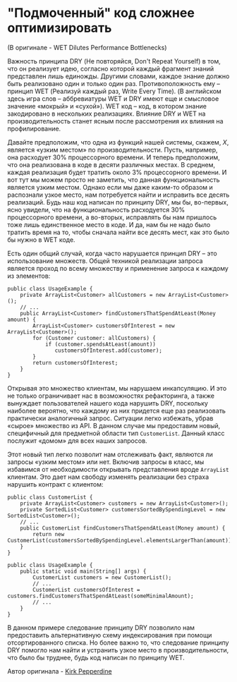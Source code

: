 # "Подмоченный" код сложнее оптимизировать
(В оригинале - WET Dilutes Performance Bottlenecks)

Важность принципа DRY (Не повторяйся, Don't Repeat Yourself) в том, что он реализует идею, согласно которой каждый фрагмент знаний представлен лишь единожды. Другими словами, каждое знание должно быть реализовано один и только один раз. Противоположность ему – принцип WET (Реализуй каждый раз, Write Every Time). (В английском здесь игра слов – аббревиатуры WET и DRY имеют еще и смысловое значение «мокрый» и «сухой»). WET код – код, в котором знание закодировано в нескольких реализациях. Влияние DRY и WET на производительность станет ясным после рассмотрения их влияния на профилирование.

Давайте предположим, что одна из функций нашей системы, скажем, *X*, является «узким местом» по производительности. Пусть, например, она расходует 30% процессорного времени. И теперь предположим, что она реализована в коде в десяти различных местах. В среднем, каждая реализация будет тратить около 3% процессорного времени. И вот тут мы можем просто не заметить, что данная функциональность является узким местом. Однако если мы даже каким-то образом и распознали узкое место, нам потребуется найти и исправить все десять реализаций. Будь наш код написан по принципу DRY, мы бы, во-первых, ясно увидели, что на функциональность расходуется 30% процессорного времени, а во-вторых, исправлять бы нам пришлось тоже лишь единственное место в коде. И да, нам бы не надо было тратить время на то, чтобы сначала найти все десять мест, как это было бы нужно в WET коде.

Есть один общий случай, когда часто нарушается принцип DRY – это использование множеств. Общей техникой реализации запроса является проход по всему множеству и применение запроса к каждому из элементов:

```
public class UsageExample {
    private ArrayList<Customer> allCustomers = new ArrayList<Customer>();
    // ...
    public ArrayList<Customer> findCustomersThatSpendAtLeast(Money amount) {
        ArrayList<Customer> customersOfInterest = new ArrayList<Customer>();
        for (Customer customer: allCustomers) {
            if (customer.spendsAtLeast(amount))
               customersOfInterest.add(customer);
        }
        return customersOfInterest;
    }
}
```

Открывая это множество клиентам, мы нарушаем инкапсуляцию. И это не только ограничивает нас в возможностях рефакторинга, а также вынуждает пользователей нашего кода нарушить DRY, поскольку наиболее вероятно, что каждому из них придется еще раз реализовать практически аналогичный запрос. Ситуации легко избежать, убрав «сырое» множество из API. В данном случае мы предоставим новый, специфичный для предметной области тип `CustomerList`. Данный класс послужит «домом» для всех наших запросов.

Этот новый тип легко позволит нам отслеживать факт, являются ли запросы «узким местом» или нет. Включив запросы в класс, мы избавимся от необходимости открывать представления вроде `ArrayList` клиентам. Это дает нам свободу изменять реализации без страха нарушить контракт с клиентом:

```
public class CustomerList {
    private ArrayList<Customer> customers = new ArrayList<Customer>();
    private SortedList<Customer> customersSortedBySpendingLevel = new SortedList<Customer>();
    // ...
    public CustomerList findCustomersThatSpendAtLeast(Money amount) {
        return new CustomerList(customersSortedBySpendingLevel.elementsLargerThan(amount));
    }
}

public class UsageExample {
    public static void main(String[] args) {
        CustomerList customers = new CustomerList();
        // ...
        CustomerList customersOfInterest = customers.findCustomersThatSpendAtLeast(someMinimalAmount);
        // ...
    }
}
```

В данном примере следование принципу DRY позволило нам предоставить альтернативную схему индексирования при помощи отсортированного списка. Но более важно то, что следование принципу DRY помогло нам найти и устранить узкое место в производительности, что было бы труднее, будь код написан по принципу WET.

Автор оригинала - [Kirk Pepperdine](http://programmer.97things.oreilly.com/wiki/index.php/Kirk_Pepperdine)